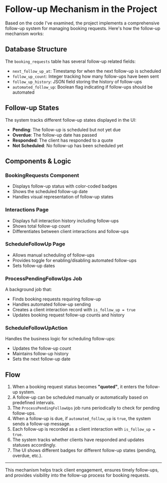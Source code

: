 # Follow-up Mechanism in the Project

Based on the code I've examined, the project implements a comprehensive follow-up system for managing booking requests. Here's how the follow-up mechanism works:

## Database Structure

The `booking_requests` table has several follow-up related fields:

- `next_follow_up_at`: Timestamp for when the next follow-up is scheduled
- `follow_up_count`: Integer tracking how many follow-ups have been sent
- `follow_up_history`: JSON field storing the history of follow-ups
- `automated_follow_up`: Boolean flag indicating if follow-ups should be automated

## Follow-up States

The system tracks different follow-up states displayed in the UI:

- **Pending**: The follow-up is scheduled but not yet due
- **Overdue**: The follow-up date has passed
- **Responded**: The client has responded to a quote
- **Not Scheduled**: No follow-up has been scheduled yet

## Components & Logic

### BookingRequests Component

- Displays follow-up status with color-coded badges
- Shows the scheduled follow-up date
- Handles visual representation of follow-up states

### Interactions Page

- Displays full interaction history including follow-ups
- Shows total follow-up count
- Differentiates between client interactions and follow-ups

### ScheduleFollowUp Page

- Allows manual scheduling of follow-ups
- Provides toggle for enabling/disabling automated follow-ups
- Sets follow-up dates

### ProcessPendingFollowUps Job

A background job that:

- Finds booking requests requiring follow-up
- Handles automated follow-up sending
- Creates a client interaction record with `is_follow_up = true`
- Updates booking request follow-up counts and history

### ScheduleFollowUpAction

Handles the business logic for scheduling follow-ups:

- Updates the follow-up count
- Maintains follow-up history
- Sets the next follow-up date

## Flow

1. When a booking request status becomes **"quoted"**, it enters the follow-up system.
2. A follow-up can be scheduled manually or automatically based on predefined intervals.
3. The `ProcessPendingFollowUps` job runs periodically to check for pending follow-ups.
4. When a follow-up is due, if `automated_follow_up` is `true`, the system sends a follow-up message.
5. Each follow-up is recorded as a client interaction with `is_follow_up = true`.
6. The system tracks whether clients have responded and updates statuses accordingly.
7. The UI shows different badges for different follow-up states (pending, overdue, etc.).

---

This mechanism helps track client engagement, ensures timely follow-ups, and provides visibility into the follow-up process for booking requests.
